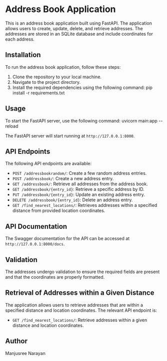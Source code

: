 # Address Book Application

This is an address book application built using FastAPI. The application allows users to create, update, delete, and retrieve addresses. The addresses are stored in an SQLite database and include coordinates for each address.

## Installation

To run the address book application, follow these steps:

1. Clone the repository to your local machine.
2. Navigate to the project directory.
3. Install the required dependencies using the following command:
   pip install -r requirements.txt

## Usage

To start the FastAPI server, use the following command:
uvicorn main:app --reload

The FastAPI server will start running at `http://127.0.0.1:8000`.

## API Endpoints

The following API endpoints are available:

- `POST /addressbookrandom/`: Create a few random address entries.
- `POST /addressbook/`: Create a new address entry.
- `GET /addressbook/`: Retrieve all addresses from the address book.
- `GET /addressbook/{entry_id}`: Retrieve a specific address by ID.
- `PUT /addressbook/{entry_id}`: Update an existing address entry.
- `DELETE /addressbook/{entry_id}`: Delete an address entry.
- `GET /find_nearest_locations/`: Retrieves addresses within a specified distance from provided location coordinates.

## API Documentation

The Swagger documentation for the API can be accessed at `http://127.0.0.1:8000/docs`.

## Validation

The addresses undergo validation to ensure the required fields are present and that the coordinates are properly formatted.

## Retrieval of Addresses within a Given Distance

The application allows users to retrieve addresses that are within a specified distance and location coordinates. The relevant API endpoint is:

- `GET /find_nearest_locations/`: Retrieve addresses within a given distance and location coordinates.

## Author

Manjusree Narayan
